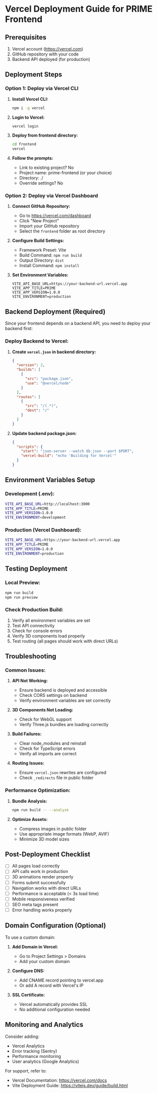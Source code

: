 # Vercel Deployment Guide for PRIME Frontend

## Prerequisites
1. Vercel account (https://vercel.com)
2. GitHub repository with your code
3. Backend API deployed (for production)

## Deployment Steps

### Option 1: Deploy via Vercel CLI

1. **Install Vercel CLI:**
   ```bash
   npm i -g vercel
   ```

2. **Login to Vercel:**
   ```bash
   vercel login
   ```

3. **Deploy from frontend directory:**
   ```bash
   cd frontend
   vercel
   ```

4. **Follow the prompts:**
   - Link to existing project? No
   - Project name: prime-frontend (or your choice)
   - Directory: ./
   - Override settings? No

### Option 2: Deploy via Vercel Dashboard

1. **Connect GitHub Repository:**
   - Go to https://vercel.com/dashboard
   - Click "New Project"
   - Import your GitHub repository
   - Select the `frontend` folder as root directory

2. **Configure Build Settings:**
   - Framework Preset: Vite
   - Build Command: `npm run build`
   - Output Directory: `dist`
   - Install Command: `npm install`

3. **Set Environment Variables:**
   ```
   VITE_API_BASE_URL=https://your-backend-url.vercel.app
   VITE_APP_TITLE=PRIME
   VITE_APP_VERSION=1.0.0
   VITE_ENVIRONMENT=production
   ```

## Backend Deployment (Required)

Since your frontend depends on a backend API, you need to deploy your backend first:

### Deploy Backend to Vercel:

1. **Create `vercel.json` in backend directory:**
   ```json
   {
     "version": 2,
     "builds": [
       {
         "src": "package.json",
         "use": "@vercel/node"
       }
     ],
     "routes": [
       {
         "src": "/(.*)",
         "dest": "/"
       }
     ]
   }
   ```

2. **Update backend package.json:**
   ```json
   {
     "scripts": {
       "start": "json-server --watch db.json --port $PORT",
       "vercel-build": "echo 'Building for Vercel'"
     }
   }
   ```

## Environment Variables Setup

### Development (.env):
```bash
VITE_API_BASE_URL=http://localhost:3000
VITE_APP_TITLE=PRIME
VITE_APP_VERSION=1.0.0
VITE_ENVIRONMENT=development
```

### Production (Vercel Dashboard):
```bash
VITE_API_BASE_URL=https://your-backend-url.vercel.app
VITE_APP_TITLE=PRIME
VITE_APP_VERSION=1.0.0
VITE_ENVIRONMENT=production
```

## Testing Deployment

### Local Preview:
```bash
npm run build
npm run preview
```

### Check Production Build:
1. Verify all environment variables are set
2. Test API connectivity
3. Check for console errors
4. Verify 3D components load properly
5. Test routing (all pages should work with direct URLs)

## Troubleshooting

### Common Issues:

1. **API Not Working:**
   - Ensure backend is deployed and accessible
   - Check CORS settings on backend
   - Verify environment variables are set correctly

2. **3D Components Not Loading:**
   - Check for WebGL support
   - Verify Three.js bundles are loading correctly

3. **Build Failures:**
   - Clear node_modules and reinstall
   - Check for TypeScript errors
   - Verify all imports are correct

4. **Routing Issues:**
   - Ensure `vercel.json` rewrites are configured
   - Check `_redirects` file in public folder

### Performance Optimization:

1. **Bundle Analysis:**
   ```bash
   npm run build -- --analyze
   ```

2. **Optimize Assets:**
   - Compress images in public folder
   - Use appropriate image formats (WebP, AVIF)
   - Minimize 3D model sizes

## Post-Deployment Checklist

- [ ] All pages load correctly
- [ ] API calls work in production
- [ ] 3D animations render properly
- [ ] Forms submit successfully
- [ ] Navigation works with direct URLs
- [ ] Performance is acceptable (< 3s load time)
- [ ] Mobile responsiveness verified
- [ ] SEO meta tags present
- [ ] Error handling works properly

## Domain Configuration (Optional)

To use a custom domain:

1. **Add Domain in Vercel:**
   - Go to Project Settings > Domains
   - Add your custom domain

2. **Configure DNS:**
   - Add CNAME record pointing to vercel.app
   - Or add A record with Vercel's IP

3. **SSL Certificate:**
   - Vercel automatically provides SSL
   - No additional configuration needed

## Monitoring and Analytics

Consider adding:
- Vercel Analytics
- Error tracking (Sentry)
- Performance monitoring
- User analytics (Google Analytics)

For support, refer to:
- Vercel Documentation: https://vercel.com/docs
- Vite Deployment Guide: https://vitejs.dev/guide/build.html
